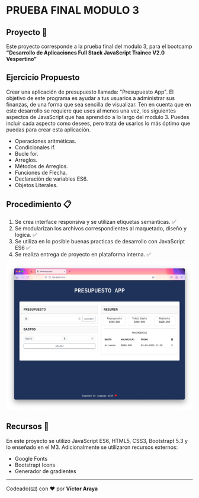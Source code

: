 # PRUEBA FINAL MODULO 3

## Proyecto 🚀

Este proyecto corresponde a la prueba final del modulo 3, para el bootcamp **"Desarrollo de Aplicaciones Full Stack JavaScript Trainee V2.0 Vespertino"**

## Ejercicio Propuesto

Crear una aplicación de presupuesto llamada: "Presupuesto App". El objetivo de este programa es ayudar a tus usuarios a administrar sus finanzas, de una forma que sea sencilla de visualizar. Ten en cuenta que en este desarrollo se requiere que uses al menos una vez, los siguientes aspectos de JavaScript que has aprendido a lo largo del modulo 3. Puedes incluir cada aspecto como desees, pero trata de usarlos lo más óptimo que puedas para crear esta aplicación.

-   Operaciones aritméticas.
-   Condicionales if.
-   Bucle for.
-   Arreglos.
-   Métodos de Arreglos.
-   Funciones de Flecha.
-   Declaración de variables ES6.
-   Objetos Literales.

## Procedimiento 📋

1. Se crea interface responsiva y se utilizan etiquetas semanticas. ✅
2. Se modularizan los archivos correspondientes al maquetado, diseño y logica. ✅
3. Se utiliza en lo posible buenas practicas de desarrollo con JavaScript ES6 ✅
4. Se realiza entrega de proyecto en plataforma interna. ✅

![screen-app](./assets/img/project/screen-app.png)

## Recursos 📌

En este proyecto se utilizó JavaScript ES6, HTML5, CSS3, Bootstrapt 5.3 y lo enseñado en el M3.
Adicionalmente se utilizaron recursos externos:

-   Google Fonts
-   Bootstrapt Icons
-   Generador de gradientes

---

Codeado(⌨️) con ❤️ por **Víctor Araya**
